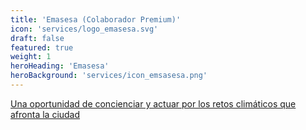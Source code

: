 ```yaml
---
title: 'Emasesa (Colaborador Premium)'
icon: 'services/logo_emasesa.svg'
draft: false
featured: true
weight: 1
heroHeading: 'Emasesa'
heroBackground: 'services/icon_emsasesa.png'
---
```


[Una oportunidad de concienciar y actuar por los retos climáticos que afronta la ciudad](https://www.emasesa.com/)